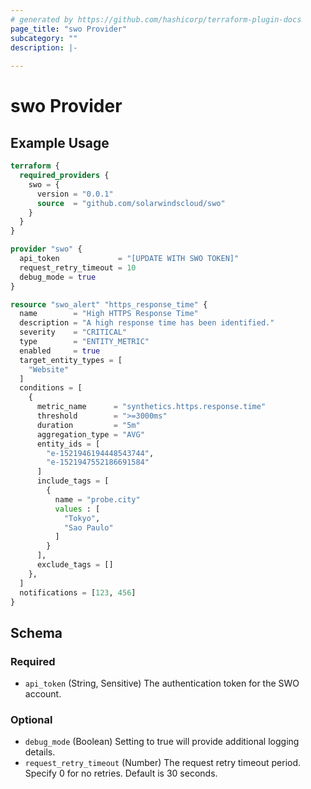 ```yaml
---
# generated by https://github.com/hashicorp/terraform-plugin-docs
page_title: "swo Provider"
subcategory: ""
description: |-
  
---
```


# swo Provider



## Example Usage

```terraform
terraform {
  required_providers {
    swo = {
      version = "0.0.1"
      source  = "github.com/solarwindscloud/swo"
    }
  }
}

provider "swo" {
  api_token             = "[UPDATE WITH SWO TOKEN]"
  request_retry_timeout = 10
  debug_mode = true
}

resource "swo_alert" "https_response_time" {
  name        = "High HTTPS Response Time"
  description = "A high response time has been identified."
  severity    = "CRITICAL"
  type        = "ENTITY_METRIC"
  enabled     = true
  target_entity_types = [
    "Website"
  ]
  conditions = [
    {
      metric_name      = "synthetics.https.response.time"
      threshold        = ">=3000ms"
      duration         = "5m"
      aggregation_type = "AVG"
      entity_ids = [
        "e-1521946194448543744",
        "e-1521947552186691584"
      ]
      include_tags = [
        {
          name = "probe.city"
          values : [
            "Tokyo",
            "Sao Paulo"
          ]
        }
      ],
      exclude_tags = []
    },
  ]
  notifications = [123, 456]
}
```

<!-- schema generated by tfplugindocs -->
## Schema

### Required

- `api_token` (String, Sensitive) The authentication token for the SWO account.

### Optional

- `debug_mode` (Boolean) Setting to true will provide additional logging details.
- `request_retry_timeout` (Number) The request retry timeout period. Specify 0 for no retries. Default is 30 seconds.
